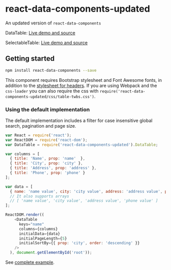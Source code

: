 # react-data-components-updated

An updated version of `react-data-components`


DataTable: [Live demo and source](https://jsfiddle.net/carlosrocha/xgde4uh0/)

SelectableTable: [Live demo and source](https://jsfiddle.net/carlosrocha/p9pouh1v/)

## Getting started

```sh
npm install react-data-components --save
```

This component requires Bootstrap stylesheet and Font Awesome fonts, in addition
to the [stylesheet for headers](css/table-twbs.css). If you are using Webpack
and the `css-loader` you can also require the css
with `require('react-data-components-updated/css/table-twbs.css')`.

### Using the default implementation

The default implementation includes a filter for case insensitive global search,
pagination and page size.

```javascript
var React = require('react');
var ReactDOM = require('react-dom');
var DataTable = require('react-data-components-updated').DataTable;

var columns = [
  { title: 'Name', prop: 'name'  },
  { title: 'City', prop: 'city' },
  { title: 'Address', prop: 'address' },
  { title: 'Phone', prop: 'phone' }
];

var data = [
  { name: 'name value', city: 'city value', address: 'address value', phone: 'phone value' }
  // It also supports arrays
  // [ 'name value', 'city value', 'address value', 'phone value' ]
];

ReactDOM.render((
    <DataTable
      keys="name"
      columns={columns}
      initialData={data}
      initialPageLength={5}
      initialSortBy={{ prop: 'city', order: 'descending' }}
    />
  ), document.getElementById('root'));
```

See [complete example](example/table/main.js).
